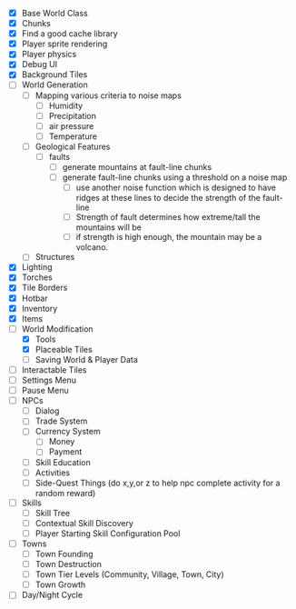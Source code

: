 - [x] Base World Class
- [x] Chunks
- [x] Find a good cache library
- [x] Player sprite rendering
- [x] Player physics
- [x] Debug UI
- [x] Background Tiles
- [ ] World Generation
  - [ ] Mapping various criteria to noise maps
    - [ ] Humidity
    - [ ] Precipitation
    - [ ] air pressure
    - [ ] Temperature
  - [ ] Geological Features
    - [ ] faults
      - [ ] generate mountains at fault-line chunks
      - [ ] generate fault-line chunks using a threshold on a noise map
        - [ ] use another noise function which is designed to have ridges at these lines to decide the strength of the fault-line
        - [ ] Strength of fault determines how extreme/tall the mountains will be
        - [ ] if strength is high enough, the mountain may be a volcano.
  - [ ] Structures
- [x] Lighting
- [x] Torches
- [x] Tile Borders
- [x] Hotbar
- [x] Inventory
- [x] Items
- [ ] World Modification
  - [x] Tools
  - [x] Placeable Tiles
  - [ ] Saving World & Player Data
- [ ] Interactable Tiles
- [ ] Settings Menu
- [ ] Pause Menu
- [ ] NPCs
  - [ ] Dialog
  - [ ] Trade System
  - [ ] Currency System
    - [ ] Money
    - [ ] Payment
  - [ ] Skill Education
  - [ ] Activities
  - [ ] Side-Quest Things (do x,y,or z to help npc complete activity for a random reward)
- [ ] Skills
  - [ ] Skill Tree
  - [ ] Contextual Skill Discovery
  - [ ] Player Starting Skill Configuration Pool
- [ ] Towns
  - [ ] Town Founding
  - [ ] Town Destruction
  - [ ] Town Tier Levels (Community, Village, Town, City)
  - [ ] Town Growth
- [ ] Day/Night Cycle
